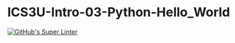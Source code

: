 # ICS3U-Intro-03-Python-Hello_World
[![GitHub's Super Linter](https://github.com/dbcalitis/ICS3U-Intro-03-Python-Hello_World/workflows/GitHub's%20Super%20Linter/badge.svg)](https://github.com/dbcalitis/ICS3U-Intro-03-Python-Hello_World/actions)
